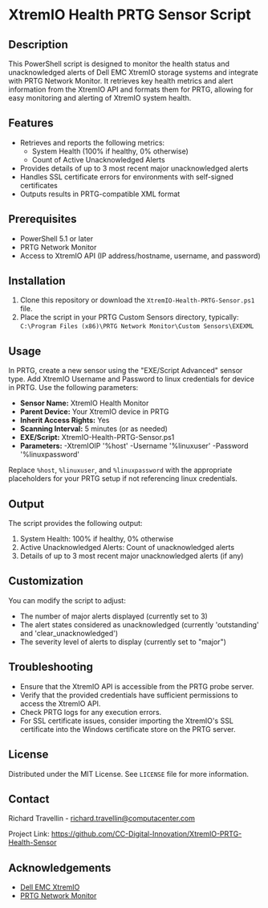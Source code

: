 # XtremIO Health PRTG Sensor Script

## Description

This PowerShell script is designed to monitor the health status and unacknowledged alerts of Dell EMC XtremIO storage systems and integrate with PRTG Network Monitor. It retrieves key health metrics and alert information from the XtremIO API and formats them for PRTG, allowing for easy monitoring and alerting of XtremIO system health.

## Features

- Retrieves and reports the following metrics:
  - System Health (100% if healthy, 0% otherwise)
  - Count of Active Unacknowledged Alerts
- Provides details of up to 3 most recent major unacknowledged alerts
- Handles SSL certificate errors for environments with self-signed certificates
- Outputs results in PRTG-compatible XML format

## Prerequisites

- PowerShell 5.1 or later
- PRTG Network Monitor
- Access to XtremIO API (IP address/hostname, username, and password)

## Installation

1. Clone this repository or download the `XtremIO-Health-PRTG-Sensor.ps1` file.
2. Place the script in your PRTG Custom Sensors directory, typically:
   `C:\Program Files (x86)\PRTG Network Monitor\Custom Sensors\EXEXML`

## Usage

In PRTG, create a new sensor using the "EXE/Script Advanced" sensor type. Add XtremIO Username and Password to linux credentials for device in PRTG. Use the following parameters:

- **Sensor Name:** XtremIO Health Monitor
- **Parent Device:** Your XtremIO device in PRTG
- **Inherit Access Rights:** Yes
- **Scanning Interval:** 5 minutes (or as needed)
- **EXE/Script:** XtremIO-Health-PRTG-Sensor.ps1
- **Parameters:** -XtremIOIP '%host' -Username '%linuxuser' -Password '%linuxpassword'

Replace `%host`, `%linuxuser`, and `%linuxpassword` with the appropriate placeholders for your PRTG setup if not referencing linux credentials.

## Output

The script provides the following output:

1. System Health: 100% if healthy, 0% otherwise
2. Active Unacknowledged Alerts: Count of unacknowledged alerts
3. Details of up to 3 most recent major unacknowledged alerts (if any)

## Customization

You can modify the script to adjust:

- The number of major alerts displayed (currently set to 3)
- The alert states considered as unacknowledged (currently 'outstanding' and 'clear_unacknowledged')
- The severity level of alerts to display (currently set to "major")

## Troubleshooting

- Ensure that the XtremIO API is accessible from the PRTG probe server.
- Verify that the provided credentials have sufficient permissions to access the XtremIO API.
- Check PRTG logs for any execution errors.
- For SSL certificate issues, consider importing the XtremIO's SSL certificate into the Windows certificate store on the PRTG server.


## License

Distributed under the MIT License. See `LICENSE` file for more information.

## Contact

Richard Travellin - richard.travellin@computacenter.com

Project Link: https://github.com/CC-Digital-Innovation/XtremIO-PRTG-Health-Sensor

## Acknowledgements

- [Dell EMC XtremIO](https://www.dell.com/en-us/dt/storage/xtremio.htm)
- [PRTG Network Monitor](https://www.paessler.com/prtg)

